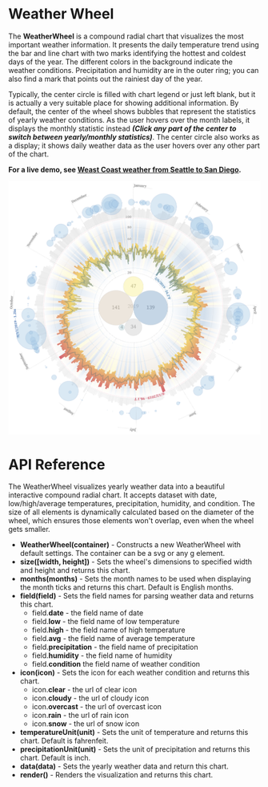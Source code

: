# Weather Wheel

The **WeatherWheel** is a compound radial chart that visualizes the most important weather information. It presents the daily temperature trend using the bar and line chart with two marks identifying the hottest and coldest days of the year. The different colors in the background indicate the weather conditions. Precipitation and humidity are in the outer ring; you can also find a mark that points out the rainiest day of the year.

Typically, the center circle is filled with chart legend or just left blank, but it is actually a very suitable place for showing additional information. By default, the center of the wheel shows bubbles that represent the statistics of yearly weather conditions. As the user hovers over the month labels, it displays the monthly statistic instead ***(Click any part of the center to switch between yearly/monthly statistics)***. The center circle also works as a display; it shows daily weather data as the user hovers over any other part of the chart.

**For a live demo, see [Weast Coast weather from Seattle to San Diego](https://observablehq.com/@analyzer2004/west-coast-weather-from-seattle-to-san-diego).**

<img src="https://github.com/analyzer2004/weatherwheel/blob/master/images/cover.png" width="768">

# API Reference

The WeatherWheel visualizes yearly weather data into a beautiful interactive compound radial chart. It accepts dataset with date, low/high/average temperatures, precipitation, humidity, and condition. The size of all elements is dynamically calculated based on the diameter of the wheel, which ensures those elements won't overlap, even when the wheel gets smaller.

* **WeatherWheel(container)** - Constructs a new WeatherWheel with default settings. The container can be a svg or any g element.
* **size([width, height])** - Sets the wheel's dimensions to specified width and height and returns this chart.
* **months(months)** - Sets the month names to be used when displaying the month ticks and returns this chart. Default is English months.
* **field(field)** - Sets the field names for parsing weather data and returns this chart. 
  * field.**date** - the field name of date
  * field.**low** - the field name of low temperature
  * field.**high** - the field name of high temperature
  * field.**avg** - the field name of average temperature
  * field.**precipitation** - the field name of precipitation
  * field.**humidity** - the field name of humidity
  * field.**condition** the field name of weather condition
* **icon(icon)** - Sets the icon for each weather condition and returns this chart.
  * icon.**clear** - the url of clear icon
  * icon.**cloudy** - the url of cloudy icon
  * icon.**overcast** - the url of overcast icon
  * icon.**rain** - the url of rain icon
  * icon.**snow** - the url of snow icon
* **temperatureUnit(unit)** - Sets the unit of temperature and returns this chart. Default is fahrenfeit.
* **precipitationUnit(unit)** - Sets the unit of precipitation and returns this chart. Default is inch.
* **data(data)** - Sets the yearly weather data and return this chart.
* **render()** - Renders the visualization and returns this chart.